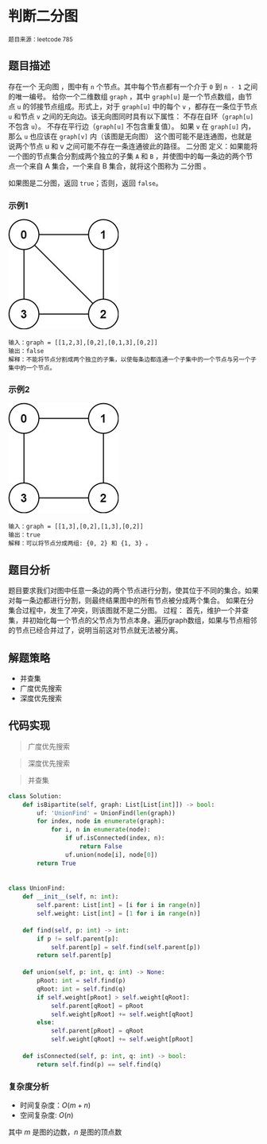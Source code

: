 # 判断二分图
<small>题目来源：leetcode 785</small>
## 题目描述
存在一个 无向图 ，图中有 `n` 个节点。其中每个节点都有一个介于 `0` 到 `n - 1` 之间的唯一编号。
给你一个二维数组 `graph` ，其中 `graph[u]` 是一个节点数组，由节点 `u` 的邻接节点组成。形式上，对于 `graph[u]` 中的每个 `v` ，都存在一条位于节点 `u` 和节点 `v` 之间的无向边。该无向图同时具有以下属性：
不存在自环（`graph[u]` 不包含 `u`）。
不存在平行边（`graph[u]` 不包含重复值）。
如果 `v` 在 `graph[u]` 内，那么 `u` 也应该在 `graph[v]` 内（该图是无向图）
这个图可能不是连通图，也就是说两个节点 u 和 v 之间可能不存在一条连通彼此的路径。
二分图 定义：如果能将一个图的节点集合分割成两个独立的子集 `A` 和 `B` ，并使图中的每一条边的两个节点一个来自 A 集合，一个来自 B 集合，就将这个图称为 二分图 。

如果图是二分图，返回 `true`；否则，返回 `false`。

### 示例1
![bi1.png](../../_media/bi2.jpg)
```
输入：graph = [[1,2,3],[0,2],[0,1,3],[0,2]]
输出：false
解释：不能将节点分割成两个独立的子集，以使每条边都连通一个子集中的一个节点与另一个子集中的一个节点。
```
### 示例2
![bi1.png](../../_media/bi1.jpg)
```
输入：graph = [[1,3],[0,2],[1,3],[0,2]]
输出：true
解释：可以将节点分成两组: {0, 2} 和 {1, 3} 。
```
## 题目分析
题目要求我们对图中任意一条边的两个节点进行分割，使其位于不同的集合。如果对每一条边都进行分割，则最终结果图中的所有节点被分成两个集合。
如果在分集合过程中，发生了冲突，则该图就不是二分图。
过程：
首先，维护一个并查集，并初始化每一个节点的父节点为节点本身。遍历graph数组，如果与节点相邻的节点已经合并过了，说明当前这对节点就无法被分离。

## 解题策略
- 并查集
- 广度优先搜索
- 深度优先搜索

## 代码实现
> 广度优先搜索

> 深度优先搜索

> 并查集
```python
class Solution:
    def isBipartite(self, graph: List[List[int]]) -> bool:
        uf: 'UnionFind' = UnionFind(len(graph))
        for index, node in enumerate(graph):
            for i, n in enumerate(node):
                if uf.isConnected(index, n):
                    return False
                uf.union(node[i], node[0])
        return True


class UnionFind:
    def __init__(self, n: int):
        self.parent: List[int] = [i for i in range(n)]
        self.weight: List[int] = [1 for i in range(n)]

    def find(self, p: int) -> int:
        if p != self.parent[p]:
            self.parent[p] = self.find(self.parent[p])
        return self.parent[p]

    def union(self, p: int, q: int) -> None:
        pRoot: int = self.find(p)
        qRoot: int = self.find(q)
        if self.weight[pRoot] > self.weight[qRoot]:
            self.parent[qRoot] = pRoot
            self.weight[pRoot] += self.weight[qRoot]
        else:
            self.parent[pRoot] = qRoot
            self.weight[qRoot] += self.weight[pRoot]

    def isConnected(self, p: int, q: int) -> bool:
        return self.find(p) == self.find(q)
```
### 复杂度分析
- 时间复杂度：$O(m+n)$
- 空间复杂度: $O(n)$

其中 $m$ 是图的边数，$n$ 是图的顶点数
